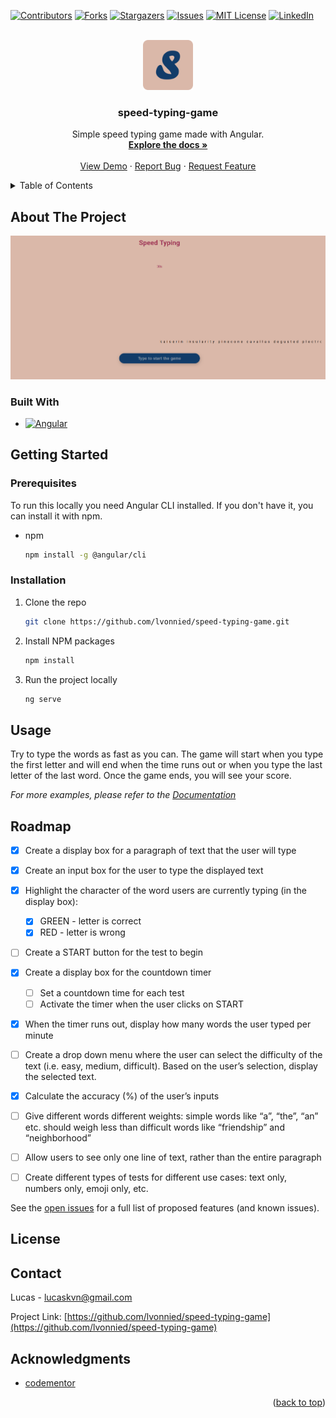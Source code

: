 <!-- Improved compatibility of back to top link: See: https://github.com/othneildrew/Best-README-Template/pull/73 -->
<a name="readme-top"></a>
<!--
*** Thanks for checking out the Best-README-Template. If you have a suggestion
*** that would make this better, please fork the repo and create a pull request
*** or simply open an issue with the tag "enhancement".
*** Don't forget to give the project a star!
*** Thanks again! Now go create something AMAZING! :D
-->



<!-- PROJECT SHIELDS -->
<!--
*** I'm using markdown "reference style" links for readability.
*** Reference links are enclosed in brackets [ ] instead of parentheses ( ).
*** See the bottom of this document for the declaration of the reference variables
*** for contributors-url, forks-url, etc. This is an optional, concise syntax you may use.
*** https://www.markdownguide.org/basic-syntax/#reference-style-links
-->
[![Contributors][contributors-shield]][contributors-url]
[![Forks][forks-shield]][forks-url]
[![Stargazers][stars-shield]][stars-url]
[![Issues][issues-shield]][issues-url]
[![MIT License][license-shield]][license-url]
[![LinkedIn][linkedin-shield]][linkedin-url]



<!-- PROJECT LOGO -->
<br />
<div align="center">
  <a href="https://github.com/lvonnied/speed-typing-game">
    <img src="./src/assets/logo.png" alt="Logo" width="80" height="80">
  </a>

<h3 align="center">speed-typing-game</h3>

  <p align="center">
    Simple speed typing game made with Angular.
    <br />
    <a href="https://github.com/lvonnied/speed-typing-game"><strong>Explore the docs »</strong></a>
    <br />
    <br />
    <a href="https://github.com/lvonnied/speed-typing-game">View Demo</a>
    ·
    <a href="https://github.com/lvonnied/speed-typing-game/issues/new?labels=bug&template=bug-report---.md">Report Bug</a>
    ·
    <a href="https://github.com/lvonnied/speed-typing-game/issues/new?labels=enhancement&template=feature-request---.md">Request Feature</a>
  </p>
</div>



<!-- TABLE OF CONTENTS -->
<details>
  <summary>Table of Contents</summary>
  <ol>
    <li>
      <a href="#about-the-project">About The Project</a>
      <ul>
        <li><a href="#built-with">Built With</a></li>
      </ul>
    </li>
    <li>
      <a href="#getting-started">Getting Started</a>
      <ul>
        <li><a href="#prerequisites">Prerequisites</a></li>
        <li><a href="#installation">Installation</a></li>
      </ul>
    </li>
    <li><a href="#usage">Usage</a></li>
    <li><a href="#roadmap">Roadmap</a></li>
    <li><a href="#contributing">Contributing</a></li>
    <li><a href="#license">License</a></li>
    <li><a href="#contact">Contact</a></li>
    <li><a href="#acknowledgments">Acknowledgments</a></li>
  </ol>
</details>



<!-- ABOUT THE PROJECT -->
## About The Project

[![speed-typing-game Screen Shot][product-screenshot]](https://lvonnied.github.io/speed-typing-game/)

### Built With

* [![Angular][Angular.io]][Angular-url]

<!-- GETTING STARTED -->
## Getting Started

### Prerequisites

To run this locally you need Angular CLI installed. If you don't have it, you can install it with npm.
* npm
  ```sh
  npm install -g @angular/cli
  ```

### Installation

1. Clone the repo
   ```sh
   git clone https://github.com/lvonnied/speed-typing-game.git
   ```
2. Install NPM packages
   ```sh
   npm install
   ```
3. Run the project locally
   ```sh
   ng serve
   ```

<!-- USAGE EXAMPLES -->
## Usage

Try to type the words as fast as you can. The game will start when you type the first letter and will end when the time runs out or when you type the last letter of the last word. Once the game ends, you will see your score.

_For more examples, please refer to the [Documentation](https://example.com)_

<!-- ROADMAP -->
## Roadmap

- [x] Create a display box for a paragraph of text that the user will type
- [x] Create an input box for the user to type the displayed text
- [X] Highlight the character of the word users are currently typing (in the display box):
    - [x] GREEN - letter is correct
    - [x] RED - letter is wrong
- [ ] Create a START button for the test to begin
- [x] Create a display box for the countdown timer
    - [ ] Set a countdown time for each test
    - [ ] Activate the timer when the user clicks on START    
- [x] When the timer runs out, display how many words the user typed per minute

- [ ] Create a drop down menu where the user can select the difficulty of the text (i.e. easy, medium, difficult). Based on the user’s selection, display the selected text.
- [x] Calculate the accuracy (%) of the user’s inputs
- [ ] Give different words different weights: simple words like “a”, “the”, “an” etc. should weigh less than difficult words like “friendship” and “neighborhood”
- [ ] Allow users to see only one line of text, rather than the entire paragraph
- [ ] Create different types of tests for different use cases: text only, numbers only, emoji only, etc.

See the [open issues](https://github.com/lvonnied/speed-typing-game/issues) for a full list of proposed features (and known issues).

<!-- LICENSE -->
## License

<!-- Distributed under the MIT License. See `LICENSE.txt` for more information. -->

<!-- CONTACT -->
## Contact

Lucas - lucaskvn@gmail.com

Project Link: [https://github.com/lvonnied/speed-typing-game](https://github.com/lvonnied/speed-typing-game)

<!-- ACKNOWLEDGMENTS -->
## Acknowledgments

* [codementor](https://www.codementor.io/projects/web/speed-typing-game-c51led1afn)

<p align="right">(<a href="#readme-top">back to top</a>)</p>


<!-- MARKDOWN LINKS & IMAGES -->
<!-- https://www.markdownguide.org/basic-syntax/#reference-style-links -->
[contributors-shield]: https://img.shields.io/github/contributors/lvonnied/speed-typing-game.svg?style=for-the-badge
[contributors-url]: https://github.com/lvonnied/speed-typing-game/graphs/contributors
[forks-shield]: https://img.shields.io/github/forks/lvonnied/speed-typing-game.svg?style=for-the-badge
[forks-url]: https://github.com/lvonnied/speed-typing-game/network/members
[stars-shield]: https://img.shields.io/github/stars/lvonnied/speed-typing-game.svg?style=for-the-badge
[stars-url]: https://github.com/lvonnied/speed-typing-game/stargazers
[issues-shield]: https://img.shields.io/github/issues/lvonnied/speed-typing-game.svg?style=for-the-badge
[issues-url]: https://github.com/lvonnied/speed-typing-game/issues
[license-shield]: https://img.shields.io/github/license/lvonnied/speed-typing-game.svg?style=for-the-badge
[license-url]: https://github.com/lvonnied/speed-typing-game/blob/master/LICENSE.txt
[linkedin-shield]: https://img.shields.io/badge/-LinkedIn-black.svg?style=for-the-badge&logo=linkedin&colorB=555
[linkedin-url]: https://linkedin.com/in/lucas-von-niederhäusern
[product-screenshot]: /src/assets/screenshot.png
[Next.js]: https://img.shields.io/badge/next.js-000000?style=for-the-badge&logo=nextdotjs&logoColor=white
[Next-url]: https://nextjs.org/
[React.js]: https://img.shields.io/badge/React-20232A?style=for-the-badge&logo=react&logoColor=61DAFB
[React-url]: https://reactjs.org/
[Vue.js]: https://img.shields.io/badge/Vue.js-35495E?style=for-the-badge&logo=vuedotjs&logoColor=4FC08D
[Vue-url]: https://vuejs.org/
[Angular.io]: https://img.shields.io/badge/Angular-DD0031?style=for-the-badge&logo=angular&logoColor=white
[Angular-url]: https://angular.io/
[Svelte.dev]: https://img.shields.io/badge/Svelte-4A4A55?style=for-the-badge&logo=svelte&logoColor=FF3E00
[Svelte-url]: https://svelte.dev/
[Laravel.com]: https://img.shields.io/badge/Laravel-FF2D20?style=for-the-badge&logo=laravel&logoColor=white
[Laravel-url]: https://laravel.com
[Bootstrap.com]: https://img.shields.io/badge/Bootstrap-563D7C?style=for-the-badge&logo=bootstrap&logoColor=white
[Bootstrap-url]: https://getbootstrap.com
[JQuery.com]: https://img.shields.io/badge/jQuery-0769AD?style=for-the-badge&logo=jquery&logoColor=white
[JQuery-url]: https://jquery.com 